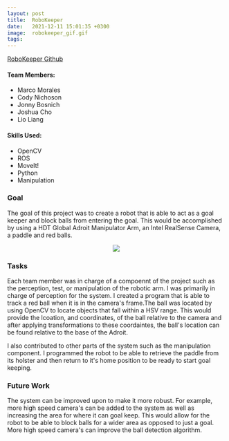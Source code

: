 ```yaml
---
layout: post
title:  RoboKeeper
date:   2021-12-11 15:01:35 +0300 
image:  robokeeper_gif.gif
tags:   
---
```

[RoboKeeper Github](https://github.com/mmorales45/final-project-robokeeper)
#### Team Members:
* Marco Morales
* Cody Nichoson
* Jonny Bosnich
* Joshua Cho
* Lio Liang

#### Skills Used:
* OpenCV
* ROS
* MoveIt!
* Python
* Manipulation


### Goal
The goal of this project was to create a robot that is able to act as a goal keeper and block balls from entering the goal. This would be accomplished by using a HDT Global Adroit Manipulator Arm, an Intel RealSense Camera, a paddle and red balls.

<p align="center">
  <img src="/Marco_Morales_Portfolio/public/images/marco_robo_crop.jpg" />
</p>

### Tasks
Each team member was in charge of a compoennt of the project such as the perception, test, or manipulation of the robotic arm. I was primarily in charge of perception for the system. I created a program that is able to track a red ball when it is in the camera's frame.The ball was located by using OpenCV to locate objects that fall within a HSV range. This would provide the lcoation, and coordinates, of the ball relative to the camera and after applying transformations to these coordaintes, the ball's location can be found relative to the base of the Adroit. 

I also contributed to other parts of the system such as the manipulation component. I programmed the robot to be able to retrieve the paddle from its holster and then return to it's home position to be ready to start goal keeping. 

### Future Work
The system can be improved upon to make it more robust. For example, more high speed camera's can be added to the system as well as increasing the area for where it can goal keep. This would allow for the robot to be able to block balls for a wider area as opposed to just a goal. More high speed camera's can improve the ball detection algorithm. 
